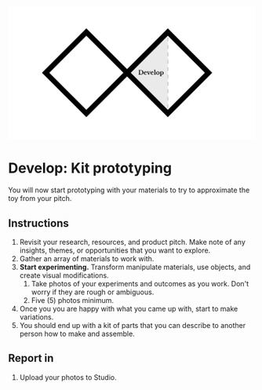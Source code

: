 ![Double Diamond Develop Phase graphic](/assets/dd-process-develop-1200px@2x.png)

# Develop: Kit prototyping

You will now start prototyping with your materials to try to approximate the toy from your pitch.

## Instructions

1. Revisit your research, resources, and product pitch. Make note of any insights, themes, or opportunities that you want to explore.
2. Gather an array of materials to work with.
3. **Start experimenting.** Transform manipulate materials, use objects, and create visual modifications.
    1. Take photos of your experiments and outcomes as you work. Don't worry if they are rough or ambiguous.
    2. Five (5) photos minimum.
5. Once you you are happy with what you came up with, start to make variations.
6. You should end up with a kit of parts that you can describe to another person how to make and assemble.

## Report in

1. Upload your photos to Studio.